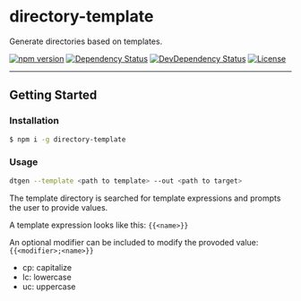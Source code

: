 # directory-template
Generate directories based on templates.

[![npm version](https://badge.fury.io/js/directory-template.svg)](https://www.npmjs.com/package/directory-template) 
[![Dependency Status](https://david-dm.org/OpenByteDev/directory-templater/status.svg)](https://david-dm.org/OpenByteDev/directory-template)
[![DevDependency Status](https://david-dm.org/OpenByteDev/directory-template/dev-status.svg)](https://david-dm.org/OpenByteDev/directory-template?type=dev)
[![License](https://img.shields.io/github/license/mashape/apistatus.svg)](https://opensource.org/licenses/MIT)

<hr>

## Getting Started
### Installation
```bash
$ npm i -g directory-template
```

### Usage
```bash
dtgen --template <path to template> --out <path to target>
```

The template directory is searched for template expressions and prompts the user to provide values.

A template expression looks like this: `{{<name>}}`


An optional modifier can be included to modify the provoded value:
`{{<modifier>;<name>}}`
 - cp: capitalize
 - lc: lowercase
 - uc: uppercase
